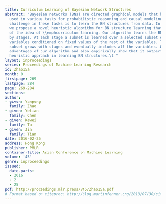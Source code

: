 ```yaml
---
title: Curriculum Learning of Bayesian Network Structures
abstract: "Bayesian networks (BNs) are directed graphical models that have been widely
  used in various tasks for probabilistic reasoning and causal modeling.  One major
  challenge in these tasks is to learn the BN structures from data. In this paper,
  we propose a novel heuristic algorithm for BN structure learning that takes advantage
  of the idea of \\emphcurriculum learning. Our algorithm learns the BN structure
  by stages. At each stage a subnet is learned over a selected subset of the random
  variables conditioned on fixed values of the rest of the variables. The selected
  subset grows with stages and eventually includes all the variables. We prove theoretical
  advantages of our algorithm and also empirically show that it outperformed the state-of-the-art
  heuristic approach in learning BN structures.\t "
layout: inproceedings
series: Proceedings of Machine Learning Research
id: Zhao15a
month: 0
firstpage: 269
lastpage: 284
page: 269-284
sections: 
author:
- given: Yanpeng
  family: Zhao
- given: Yetian
  family: Chen
- given: Kewei
  family: Tu
- given: Jin
  family: Tian
date: 2016-02-25
address: Hong Kong
publisher: PMLR
container-title: Asian Conference on Machine Learning
volume: '45'
genre: inproceedings
issued:
  date-parts:
  - 2016
  - 2
  - 25
pdf: http://proceedings.mlr.press/v45/Zhao15a.pdf
# Format based on citeproc: http://blog.martinfenner.org/2013/07/30/citeproc-yaml-for-bibliographies/
---
```

